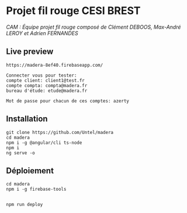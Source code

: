 # Projet fil rouge CESI BREST

*CAM : Équipe projet fil rouge composé de Clément DEBOOS, Max-André LEROY et Adrien FERNANDES*

## Live preview
    https://madera-8ef40.firebaseapp.com/
    
    Connecter vous pour tester:
    compte client: client1@test.fr
    compte compta: compta@madera.fr
    bureau d'étude: etude@madera.fr
    
    Mot de passe pour chacun de ces comptes: azerty

## Installation

    git clone https://github.com/Untel/madera
    cd madera
    npm i -g @angular/cli ts-node
    npm i
    ng serve -o
 
## Déploiement

    cd madera
    npm i -g firebase-tools


    npm run deploy
